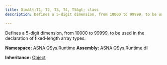 ```yaml
---
title: Dim&lt;T1, T2, T3, T4, T5&gt; class
description: Defines a 5-digit dimension, from 10000 to 99999, to be used in the declaration of fixed-length array types.

---
```


Defines a 5-digit dimension, from 10000 to 99999, to be used in the declaration of fixed-length array types.

**Namespace:** ASNA.QSys.Runtime
**Assembly:** ASNA.QSys.Runtime.dll

**Inheritance:** [Object](https://docs.microsoft.com/en-us/dotnet/api/system.object)
<br>
<br>
